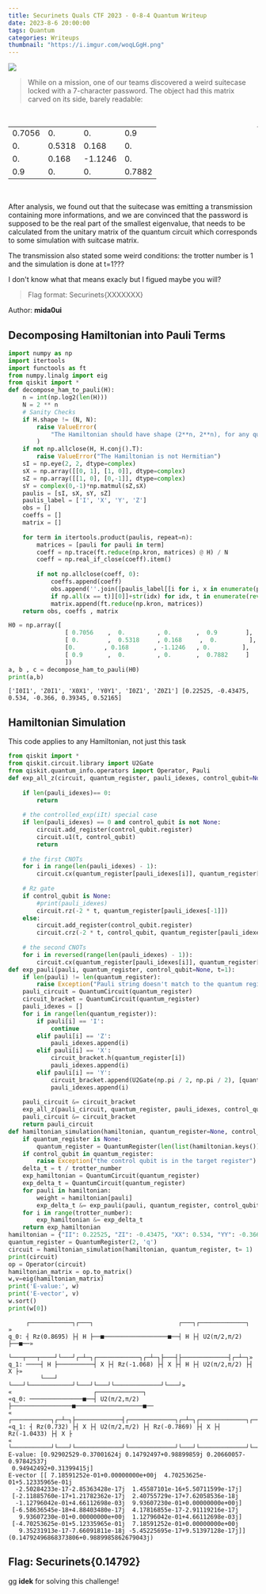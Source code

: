 ```yaml
---
title: Securinets Quals CTF 2023 - 0-8-4 Quantum Writeup
date: 2023-8-6 20:00:00
tags: Quantum
categories: Writeups
thumbnail: "https://i.imgur.com/woqLGgH.png"
---
```


![](https://i.imgur.com/SFRZcsX.png)

> While on a mission, one of our teams discovered a weird suitecase locked with a 7-character password. The object had this matrix carved on its side, barely readable:

<div align=center>
            <style>
        .matrix {
        position: relative;
    }
    .matrix:before, .matrix:after {
        content: "";
        position: absolute;
        top: 0;
        border: 1px solid #000;
        width: 6px;
        height: 100%;
    }
    .matrix:before {
        left: -6px;
        border-right: 0;
    }
    .matrix:after {
        right: -6px;
        border-left: 0;
    }
                td{
                padding: 0 10px;
                }
        </style>
	<br/>
    <table cellspacing="10"  class="matrix">
        <tr>
            <td>0.7056</td>
            <td>0.</td>
            <td>0.</td>
					<td>0.9</td>
        </tr>
        <tr>
            <td>0.</td>
            <td>0.5318</td>
            <td>0.168</td>
					<td>0.</td>
        </tr>
            <tr>
            <td>0.</td>
            <td>0.168</td>
            <td>-1.1246</td>
							<td>0.</td>
        </tr>
            <tr>
            <td>0.9</td>
            <td>0.</td>
            <td>0.</td>
							<td>0.7882</td>
        </tr>
    </table>
	<br/>
</div>

After analysis, we found out that the suitecase was emitting a transmission containing more informations, and we are convinced that the password is supposed to be the real part of the smallest eigenvalue, that needs to be calculated from the unitary matrix of the quantum circuit which corresponds to some simulation with suitcase matrix.

The transmission also stated some weird conditions: the trotter number is 1 and the simulation is done at t=1???

I don't know what that means exacly but I figued maybe you will?

> Flag format: Securinets{XXXXXXX}

Author: **mida0ui**

  <style>

    @media (max-width: 600px) {
      body {
        font-size: 0.9em;
        padding: 1em;
      }
      h1 {
        font-size: 1.8em;
      }
    }
    @media print {
      body {
        background-color: transparent;
        color: black;
        font-size: 12pt;
      }
      p, h2, h3 {
        orphans: 3;
        widows: 3;
      }
      h2, h3, h4 {
        page-break-after: avoid;
      }
    }
    p {
      margin: 1em 0;
    }
    
    h1, h2, h3, h4, h5, h6 {
      margin-top: 1.4em;
    }
    h5, h6 {
      font-size: 1em;
      font-style: italic;
    }
    h6 {
      font-weight: normal;
    }
    ol, ul {
      padding-left: 1.7em;
      margin-top: 1em;
    }
    li > ol, li > ul {
      margin-top: 0;
    }
    blockquote {
      margin: 1em 0 1em 1.7em;
      padding-left: 1em;
      border-left: 2px solid #e6e6e6;
      color: #606060;
    }
    code {
      font-family: Menlo, Monaco, 'Lucida Console', Consolas, monospace;
      font-size: 85%;
      margin: 0;
    }
    pre {
      margin: 1em 0;
      overflow: auto;
    }
    pre code {
      padding: 0;
      overflow: visible;
      overflow-wrap: normal;
    }
    .sourceCode {
     background-color: transparent;
     overflow: visible;
    }
    hr {
      background-color: #1a1a1a;
      border: none;
      height: 1px;
      margin: 1em 0;
    }
    table {
      margin: 1em 0;
      border-collapse: collapse;
      width: 100%;
      overflow-x: auto;
      display: block;
      font-variant-numeric: lining-nums tabular-nums;
    }
    table caption {
      margin-bottom: 0.75em;
    }
    tbody {
      margin-top: 0.5em;
      border-top: 1px solid #1a1a1a;
      border-bottom: 1px solid #1a1a1a;
    }
    th {
      border-top: 1px solid #1a1a1a;
      padding: 0.25em 0.5em 0.25em 0.5em;
    }
    td {
      padding: 0.125em 0.5em 0.25em 0.5em;
    }
    header {
      margin-bottom: 4em;
      text-align: center;
    }
    #TOC li {
      list-style: none;
    }
    #TOC ul {
      padding-left: 1.3em;
    }
    #TOC > ul {
      padding-left: 0;
    }
    #TOC a:not(:hover) {
      text-decoration: none;
    }
    code{white-space: pre-wrap;}
    span.smallcaps{font-variant: small-caps;}
    div.columns{display: flex; gap: min(4vw, 1.5em);}
    div.column{flex: auto; overflow-x: auto;}
    div.hanging-indent{margin-left: 1.5em; text-indent: -1.5em;}
    ul.task-list{list-style: none;}
    ul.task-list li input[type="checkbox"] {
      width: 0.8em;
      margin: 0 0.8em 0.2em -1.6em;
      vertical-align: middle;
    }
    pre > code.sourceCode { white-space: pre; position: relative; }
    pre > code.sourceCode > span { display: inline-block; line-height: 1.25; }
    pre > code.sourceCode > span:empty { height: 1.2em; }
    .sourceCode { overflow: visible; }
    code.sourceCode > span { color: inherit; text-decoration: inherit; }
    div.sourceCode { margin: 1em 0; }
    pre.sourceCode { margin: 0; }
    @media screen {
    div.sourceCode { overflow: auto; }
    }
    @media print {
    pre > code.sourceCode { white-space: pre-wrap; }
    pre > code.sourceCode > span { text-indent: -5em; padding-left: 5em; }
    }
    pre.numberSource code
      { counter-reset: source-line 0; }
    pre.numberSource code > span
      { position: relative; left: -4em; counter-increment: source-line; }
    pre.numberSource code > span > a:first-child::before
      { content: counter(source-line);
        position: relative; left: -1em; text-align: right; vertical-align: baseline;
        border: none; display: inline-block;
        -webkit-touch-callout: none; -webkit-user-select: none;
        -khtml-user-select: none; -moz-user-select: none;
        -ms-user-select: none; user-select: none;
        padding: 0 4px; width: 4em;
        color: #aaaaaa;
      }
    pre.numberSource { margin-left: 3em; border-left: 1px solid #aaaaaa;  padding-left: 4px; }
    div.sourceCode
      {   }
    @media screen {
    pre > code.sourceCode > span > a:first-child::before { text-decoration: underline; }
    }
    code span.al { color: #ff0000; font-weight: bold; } /* Alert */
    code span.an { color: #60a0b0; font-weight: bold; font-style: italic; } /* Annotation */
    code span.at { color: #7d9029; } /* Attribute */
    code span.bn { color: #40a070; } /* BaseN */
    code span.bu { color: #008000; } /* BuiltIn */
    code span.cf { color: #007020; font-weight: bold; } /* ControlFlow */
    code span.ch { color: #4070a0; } /* Char */
    code span.cn { color: #880000; } /* Constant */
    code span.co { color: #60a0b0; font-style: italic; } /* Comment */
    code span.cv { color: #60a0b0; font-weight: bold; font-style: italic; } /* CommentVar */
    code span.do { color: #ba2121; font-style: italic; } /* Documentation */
    code span.dt { color: #902000; } /* DataType */
    code span.dv { color: #40a070; } /* DecVal */
    code span.er { color: #ff0000; font-weight: bold; } /* Error */
    code span.ex { } /* Extension */
    code span.fl { color: #40a070; } /* Float */
    code span.fu { color: #06287e; } /* Function */
    code span.im { color: #008000; font-weight: bold; } /* Import */
    code span.in { color: #60a0b0; font-weight: bold; font-style: italic; } /* Information */
    code span.kw { color: #007020; font-weight: bold; } /* Keyword */
    code span.op { color: #666666; } /* Operator */
    code span.ot { color: #007020; } /* Other */
    code span.pp { color: #bc7a00; } /* Preprocessor */
    code span.sc { color: #4070a0; } /* SpecialChar */
    code span.ss { color: #bb6688; } /* SpecialString */
    code span.st { color: #4070a0; } /* String */
    code span.va { color: #19177c; } /* Variable */
    code span.vs { color: #4070a0; } /* VerbatimString */
    code span.wa { color: #60a0b0; font-weight: bold; font-style: italic; } /* Warning */
    .display.math{display: block; text-align: center; margin: 0.5rem auto;}
  </style>

<div id="fb7c5e1d" class="cell markdown">
<h2 id="decomposing-hamiltonian-into-pauli-terms">Decomposing
Hamiltonian into Pauli Terms</h2>
</div>
<div id="5d710e16" class="cell code" data-execution_count="5">
<div class="sourceCode" id="cb2"><pre
class="sourceCode python"><code class="sourceCode python"><span id="cb2-1"><a href="#cb2-1" aria-hidden="true" tabindex="-1"></a><span class="im">import</span> numpy <span class="im">as</span> np</span>
<span id="cb2-2"><a href="#cb2-2" aria-hidden="true" tabindex="-1"></a><span class="im">import</span> itertools</span>
<span id="cb2-3"><a href="#cb2-3" aria-hidden="true" tabindex="-1"></a><span class="im">import</span> functools <span class="im">as</span> ft</span>
<span id="cb2-4"><a href="#cb2-4" aria-hidden="true" tabindex="-1"></a><span class="im">from</span> numpy.linalg <span class="im">import</span> eig</span>
<span id="cb2-5"><a href="#cb2-5" aria-hidden="true" tabindex="-1"></a></span>
<span id="cb2-6"><a href="#cb2-6" aria-hidden="true" tabindex="-1"></a><span class="im">from</span> qiskit <span class="im">import</span> <span class="op">*</span></span>
<span id="cb2-7"><a href="#cb2-7" aria-hidden="true" tabindex="-1"></a></span>
<span id="cb2-8"><a href="#cb2-8" aria-hidden="true" tabindex="-1"></a><span class="kw">def</span> decompose_ham_to_pauli(H):</span>
<span id="cb2-9"><a href="#cb2-9" aria-hidden="true" tabindex="-1"></a>    n <span class="op">=</span> <span class="bu">int</span>(np.log2(<span class="bu">len</span>(H)))</span>
<span id="cb2-10"><a href="#cb2-10" aria-hidden="true" tabindex="-1"></a>    N <span class="op">=</span> <span class="dv">2</span> <span class="op">**</span> n</span>
<span id="cb2-11"><a href="#cb2-11" aria-hidden="true" tabindex="-1"></a></span>
<span id="cb2-12"><a href="#cb2-12" aria-hidden="true" tabindex="-1"></a>    <span class="co"># Sanity Checks</span></span>
<span id="cb2-13"><a href="#cb2-13" aria-hidden="true" tabindex="-1"></a>    <span class="cf">if</span> H.shape <span class="op">!=</span> (N, N):</span>
<span id="cb2-14"><a href="#cb2-14" aria-hidden="true" tabindex="-1"></a>        <span class="cf">raise</span> <span class="pp">ValueError</span>(</span>
<span id="cb2-15"><a href="#cb2-15" aria-hidden="true" tabindex="-1"></a>            <span class="st">&quot;The Hamiltonian should have shape (2**n, 2**n), for any qubit number n&gt;=1&quot;</span></span>
<span id="cb2-16"><a href="#cb2-16" aria-hidden="true" tabindex="-1"></a>        )</span>
<span id="cb2-17"><a href="#cb2-17" aria-hidden="true" tabindex="-1"></a></span>
<span id="cb2-18"><a href="#cb2-18" aria-hidden="true" tabindex="-1"></a>    <span class="cf">if</span> <span class="kw">not</span> np.allclose(H, H.conj().T):</span>
<span id="cb2-19"><a href="#cb2-19" aria-hidden="true" tabindex="-1"></a>        <span class="cf">raise</span> <span class="pp">ValueError</span>(<span class="st">&quot;The Hamiltonian is not Hermitian&quot;</span>)</span>
<span id="cb2-20"><a href="#cb2-20" aria-hidden="true" tabindex="-1"></a></span>
<span id="cb2-21"><a href="#cb2-21" aria-hidden="true" tabindex="-1"></a>    sI <span class="op">=</span> np.eye(<span class="dv">2</span>, <span class="dv">2</span>, dtype<span class="op">=</span><span class="bu">complex</span>)</span>
<span id="cb2-22"><a href="#cb2-22" aria-hidden="true" tabindex="-1"></a>    sX <span class="op">=</span> np.array([[<span class="dv">0</span>, <span class="dv">1</span>], [<span class="dv">1</span>, <span class="dv">0</span>]], dtype<span class="op">=</span><span class="bu">complex</span>)</span>
<span id="cb2-23"><a href="#cb2-23" aria-hidden="true" tabindex="-1"></a>    sZ <span class="op">=</span> np.array([[<span class="dv">1</span>, <span class="dv">0</span>], [<span class="dv">0</span>,<span class="op">-</span><span class="dv">1</span>]], dtype<span class="op">=</span><span class="bu">complex</span>)</span>
<span id="cb2-24"><a href="#cb2-24" aria-hidden="true" tabindex="-1"></a>    sY <span class="op">=</span> <span class="bu">complex</span>(<span class="dv">0</span>,<span class="op">-</span><span class="dv">1</span>)<span class="op">*</span>np.matmul(sZ,sX)</span>
<span id="cb2-25"><a href="#cb2-25" aria-hidden="true" tabindex="-1"></a>    paulis <span class="op">=</span> [sI, sX, sY, sZ]</span>
<span id="cb2-26"><a href="#cb2-26" aria-hidden="true" tabindex="-1"></a>    paulis_label <span class="op">=</span> [<span class="st">&#39;I&#39;</span>, <span class="st">&#39;X&#39;</span>, <span class="st">&#39;Y&#39;</span>, <span class="st">&#39;Z&#39;</span>]</span>
<span id="cb2-27"><a href="#cb2-27" aria-hidden="true" tabindex="-1"></a>    obs <span class="op">=</span> []</span>
<span id="cb2-28"><a href="#cb2-28" aria-hidden="true" tabindex="-1"></a>    coeffs <span class="op">=</span> []</span>
<span id="cb2-29"><a href="#cb2-29" aria-hidden="true" tabindex="-1"></a>    matrix <span class="op">=</span> []</span>
<span id="cb2-30"><a href="#cb2-30" aria-hidden="true" tabindex="-1"></a>    </span>
<span id="cb2-31"><a href="#cb2-31" aria-hidden="true" tabindex="-1"></a>    <span class="cf">for</span> term <span class="kw">in</span> itertools.product(paulis, repeat<span class="op">=</span>n):</span>
<span id="cb2-32"><a href="#cb2-32" aria-hidden="true" tabindex="-1"></a>        matrices <span class="op">=</span> [pauli <span class="cf">for</span> pauli <span class="kw">in</span> term]</span>
<span id="cb2-33"><a href="#cb2-33" aria-hidden="true" tabindex="-1"></a>        coeff <span class="op">=</span> np.trace(ft.<span class="bu">reduce</span>(np.kron, matrices) <span class="op">@</span> H) <span class="op">/</span> N </span>
<span id="cb2-34"><a href="#cb2-34" aria-hidden="true" tabindex="-1"></a>        coeff <span class="op">=</span> np.real_if_close(coeff).item()</span>
<span id="cb2-35"><a href="#cb2-35" aria-hidden="true" tabindex="-1"></a>        </span>
<span id="cb2-36"><a href="#cb2-36" aria-hidden="true" tabindex="-1"></a>        <span class="cf">if</span> <span class="kw">not</span> np.allclose(coeff, <span class="dv">0</span>): </span>
<span id="cb2-37"><a href="#cb2-37" aria-hidden="true" tabindex="-1"></a>            coeffs.append(coeff)</span>
<span id="cb2-38"><a href="#cb2-38" aria-hidden="true" tabindex="-1"></a>            obs.append(<span class="st">&#39;&#39;</span>.join([paulis_label[[i <span class="cf">for</span> i, x <span class="kw">in</span> <span class="bu">enumerate</span>(paulis) </span>
<span id="cb2-39"><a href="#cb2-39" aria-hidden="true" tabindex="-1"></a>            <span class="cf">if</span> np.<span class="bu">all</span>(x <span class="op">==</span> t)][<span class="dv">0</span>]]<span class="op">+</span><span class="bu">str</span>(idx) <span class="cf">for</span> idx, t <span class="kw">in</span> <span class="bu">enumerate</span>(<span class="bu">reversed</span>(term))]))</span>
<span id="cb2-40"><a href="#cb2-40" aria-hidden="true" tabindex="-1"></a>            matrix.append(ft.<span class="bu">reduce</span>(np.kron, matrices))</span>
<span id="cb2-41"><a href="#cb2-41" aria-hidden="true" tabindex="-1"></a></span>
<span id="cb2-42"><a href="#cb2-42" aria-hidden="true" tabindex="-1"></a>    <span class="cf">return</span> obs, coeffs , matrix</span></code></pre></div>
</div>
<div id="c5cc6f4f" class="cell code" data-execution_count="6">
<div class="sourceCode" id="cb3"><pre
class="sourceCode python"><code class="sourceCode python"><span id="cb3-1"><a href="#cb3-1" aria-hidden="true" tabindex="-1"></a>H0 <span class="op">=</span> np.array([</span>
<span id="cb3-2"><a href="#cb3-2" aria-hidden="true" tabindex="-1"></a>                [ <span class="fl">0.7056</span>    ,  <span class="fl">0.</span>         , <span class="fl">0.</span>       ,  <span class="fl">0.9</span>        ],</span>
<span id="cb3-3"><a href="#cb3-3" aria-hidden="true" tabindex="-1"></a>                [ <span class="fl">0.</span>        ,  <span class="fl">0.5318</span>     , <span class="fl">0.168</span>     ,  <span class="fl">0.</span>         ],</span>
<span id="cb3-4"><a href="#cb3-4" aria-hidden="true" tabindex="-1"></a>                [<span class="fl">0.</span>        , <span class="fl">0.168</span>       , <span class="op">-</span><span class="fl">1.1246</span>   , <span class="fl">0.</span>         ],</span>
<span id="cb3-5"><a href="#cb3-5" aria-hidden="true" tabindex="-1"></a>                [ <span class="fl">0.9</span>       ,  <span class="fl">0.</span>         , <span class="fl">0.</span>       ,  <span class="fl">0.7882</span>     ]</span>
<span id="cb3-6"><a href="#cb3-6" aria-hidden="true" tabindex="-1"></a>                ])</span>
<span id="cb3-7"><a href="#cb3-7" aria-hidden="true" tabindex="-1"></a></span>
<span id="cb3-8"><a href="#cb3-8" aria-hidden="true" tabindex="-1"></a>a, b , c <span class="op">=</span> decompose_ham_to_pauli(H0)</span>
<span id="cb3-9"><a href="#cb3-9" aria-hidden="true" tabindex="-1"></a><span class="bu">print</span>(a,b)</span></code></pre></div>
<div class="output stream stdout">
<pre><code>[&#39;I0I1&#39;, &#39;Z0I1&#39;, &#39;X0X1&#39;, &#39;Y0Y1&#39;, &#39;I0Z1&#39;, &#39;Z0Z1&#39;] [0.22525, -0.43475, 0.534, -0.366, 0.39345, 0.52165]
</code></pre>
</div>
</div>
<div id="2325a50d" class="cell markdown">
<h2 id="hamiltonian-simulation">Hamiltonian Simulation</h2>
<p>This code applies to any Hamiltonian, not just this task</p>
</div>
<div id="0bd568f6" class="cell code" data-execution_count="10">
<div class="sourceCode" id="cb5"><pre
class="sourceCode python"><code class="sourceCode python"><span id="cb5-1"><a href="#cb5-1" aria-hidden="true" tabindex="-1"></a><span class="im">from</span> qiskit <span class="im">import</span> <span class="op">*</span></span>
<span id="cb5-2"><a href="#cb5-2" aria-hidden="true" tabindex="-1"></a><span class="im">from</span> qiskit.circuit.library <span class="im">import</span> U2Gate</span>
<span id="cb5-3"><a href="#cb5-3" aria-hidden="true" tabindex="-1"></a><span class="im">from</span> qiskit.quantum_info.operators <span class="im">import</span> Operator, Pauli</span>
<span id="cb5-4"><a href="#cb5-4" aria-hidden="true" tabindex="-1"></a></span>
<span id="cb5-5"><a href="#cb5-5" aria-hidden="true" tabindex="-1"></a><span class="kw">def</span> exp_all_z(circuit, quantum_register, pauli_idexes, control_qubit<span class="op">=</span><span class="va">None</span>, t<span class="op">=</span><span class="dv">1</span>):</span>
<span id="cb5-6"><a href="#cb5-6" aria-hidden="true" tabindex="-1"></a>    </span>
<span id="cb5-7"><a href="#cb5-7" aria-hidden="true" tabindex="-1"></a>    <span class="cf">if</span> <span class="bu">len</span>(pauli_idexes)<span class="op">==</span> <span class="dv">0</span>:</span>
<span id="cb5-8"><a href="#cb5-8" aria-hidden="true" tabindex="-1"></a>        <span class="cf">return</span></span>
<span id="cb5-9"><a href="#cb5-9" aria-hidden="true" tabindex="-1"></a>    </span>
<span id="cb5-10"><a href="#cb5-10" aria-hidden="true" tabindex="-1"></a>    <span class="co"># the controlled_exp(iIt) special case</span></span>
<span id="cb5-11"><a href="#cb5-11" aria-hidden="true" tabindex="-1"></a>    <span class="cf">if</span> <span class="bu">len</span>(pauli_idexes) <span class="op">==</span> <span class="dv">0</span> <span class="kw">and</span> control_qubit <span class="kw">is</span> <span class="kw">not</span> <span class="va">None</span>:</span>
<span id="cb5-12"><a href="#cb5-12" aria-hidden="true" tabindex="-1"></a>        circuit.add_register(control_qubit.register)</span>
<span id="cb5-13"><a href="#cb5-13" aria-hidden="true" tabindex="-1"></a>        circuit.u1(t, control_qubit)</span>
<span id="cb5-14"><a href="#cb5-14" aria-hidden="true" tabindex="-1"></a>        <span class="cf">return</span></span>
<span id="cb5-15"><a href="#cb5-15" aria-hidden="true" tabindex="-1"></a>        </span>
<span id="cb5-16"><a href="#cb5-16" aria-hidden="true" tabindex="-1"></a>    <span class="co"># the first CNOTs</span></span>
<span id="cb5-17"><a href="#cb5-17" aria-hidden="true" tabindex="-1"></a>    <span class="cf">for</span> i <span class="kw">in</span> <span class="bu">range</span>(<span class="bu">len</span>(pauli_idexes) <span class="op">-</span> <span class="dv">1</span>):</span>
<span id="cb5-18"><a href="#cb5-18" aria-hidden="true" tabindex="-1"></a>        circuit.cx(quantum_register[pauli_idexes[i]], quantum_register[pauli_idexes[i <span class="op">+</span> <span class="dv">1</span>]])</span>
<span id="cb5-19"><a href="#cb5-19" aria-hidden="true" tabindex="-1"></a>    </span>
<span id="cb5-20"><a href="#cb5-20" aria-hidden="true" tabindex="-1"></a>    <span class="co"># Rz gate</span></span>
<span id="cb5-21"><a href="#cb5-21" aria-hidden="true" tabindex="-1"></a>    <span class="cf">if</span> control_qubit <span class="kw">is</span> <span class="va">None</span>:</span>
<span id="cb5-22"><a href="#cb5-22" aria-hidden="true" tabindex="-1"></a>        <span class="co">#print(pauli_idexes)</span></span>
<span id="cb5-23"><a href="#cb5-23" aria-hidden="true" tabindex="-1"></a>        circuit.rz(<span class="op">-</span><span class="dv">2</span> <span class="op">*</span> t, quantum_register[pauli_idexes[<span class="op">-</span><span class="dv">1</span>]])</span>
<span id="cb5-24"><a href="#cb5-24" aria-hidden="true" tabindex="-1"></a>    <span class="cf">else</span>:</span>
<span id="cb5-25"><a href="#cb5-25" aria-hidden="true" tabindex="-1"></a>        circuit.add_register(control_qubit.register)</span>
<span id="cb5-26"><a href="#cb5-26" aria-hidden="true" tabindex="-1"></a>        circuit.crz(<span class="op">-</span><span class="dv">2</span> <span class="op">*</span> t, control_qubit, quantum_register[pauli_idexes[<span class="op">-</span><span class="dv">1</span>]])</span>
<span id="cb5-27"><a href="#cb5-27" aria-hidden="true" tabindex="-1"></a>    </span>
<span id="cb5-28"><a href="#cb5-28" aria-hidden="true" tabindex="-1"></a>    <span class="co"># the second CNOTs</span></span>
<span id="cb5-29"><a href="#cb5-29" aria-hidden="true" tabindex="-1"></a>    <span class="cf">for</span> i <span class="kw">in</span> <span class="bu">reversed</span>(<span class="bu">range</span>(<span class="bu">len</span>(pauli_idexes) <span class="op">-</span> <span class="dv">1</span>)):</span>
<span id="cb5-30"><a href="#cb5-30" aria-hidden="true" tabindex="-1"></a>        circuit.cx(quantum_register[pauli_idexes[i]], quantum_register[pauli_idexes[i <span class="op">+</span> <span class="dv">1</span>]])</span>
<span id="cb5-31"><a href="#cb5-31" aria-hidden="true" tabindex="-1"></a></span>
<span id="cb5-32"><a href="#cb5-32" aria-hidden="true" tabindex="-1"></a></span>
<span id="cb5-33"><a href="#cb5-33" aria-hidden="true" tabindex="-1"></a><span class="kw">def</span> exp_pauli(pauli, quantum_register, control_qubit<span class="op">=</span><span class="va">None</span>, t<span class="op">=</span><span class="dv">1</span>):</span>
<span id="cb5-34"><a href="#cb5-34" aria-hidden="true" tabindex="-1"></a></span>
<span id="cb5-35"><a href="#cb5-35" aria-hidden="true" tabindex="-1"></a>    <span class="cf">if</span> <span class="bu">len</span>(pauli) <span class="op">!=</span> <span class="bu">len</span>(quantum_register):</span>
<span id="cb5-36"><a href="#cb5-36" aria-hidden="true" tabindex="-1"></a>        <span class="cf">raise</span> <span class="pp">Exception</span>(<span class="st">&quot;Pauli string doesn&#39;t match to the quantum register&quot;</span>)</span>
<span id="cb5-37"><a href="#cb5-37" aria-hidden="true" tabindex="-1"></a></span>
<span id="cb5-38"><a href="#cb5-38" aria-hidden="true" tabindex="-1"></a>    pauli_circuit <span class="op">=</span> QuantumCircuit(quantum_register)</span>
<span id="cb5-39"><a href="#cb5-39" aria-hidden="true" tabindex="-1"></a>    circuit_bracket <span class="op">=</span> QuantumCircuit(quantum_register)</span>
<span id="cb5-40"><a href="#cb5-40" aria-hidden="true" tabindex="-1"></a>    pauli_idexes <span class="op">=</span> []</span>
<span id="cb5-41"><a href="#cb5-41" aria-hidden="true" tabindex="-1"></a></span>
<span id="cb5-42"><a href="#cb5-42" aria-hidden="true" tabindex="-1"></a>    <span class="cf">for</span> i <span class="kw">in</span> <span class="bu">range</span>(<span class="bu">len</span>(quantum_register)):</span>
<span id="cb5-43"><a href="#cb5-43" aria-hidden="true" tabindex="-1"></a>        <span class="cf">if</span> pauli[i] <span class="op">==</span> <span class="st">&#39;I&#39;</span>:</span>
<span id="cb5-44"><a href="#cb5-44" aria-hidden="true" tabindex="-1"></a>            <span class="cf">continue</span></span>
<span id="cb5-45"><a href="#cb5-45" aria-hidden="true" tabindex="-1"></a>        <span class="cf">elif</span> pauli[i] <span class="op">==</span> <span class="st">&#39;Z&#39;</span>:</span>
<span id="cb5-46"><a href="#cb5-46" aria-hidden="true" tabindex="-1"></a>            pauli_idexes.append(i)</span>
<span id="cb5-47"><a href="#cb5-47" aria-hidden="true" tabindex="-1"></a>        <span class="cf">elif</span> pauli[i] <span class="op">==</span> <span class="st">&#39;X&#39;</span>:</span>
<span id="cb5-48"><a href="#cb5-48" aria-hidden="true" tabindex="-1"></a>            circuit_bracket.h(quantum_register[i])</span>
<span id="cb5-49"><a href="#cb5-49" aria-hidden="true" tabindex="-1"></a>            pauli_idexes.append(i)</span>
<span id="cb5-50"><a href="#cb5-50" aria-hidden="true" tabindex="-1"></a>        <span class="cf">elif</span> pauli[i] <span class="op">==</span> <span class="st">&#39;Y&#39;</span>:</span>
<span id="cb5-51"><a href="#cb5-51" aria-hidden="true" tabindex="-1"></a>            circuit_bracket.append(U2Gate(np.pi <span class="op">/</span> <span class="dv">2</span>, np.pi <span class="op">/</span> <span class="dv">2</span>), [quantum_register[i]])</span>
<span id="cb5-52"><a href="#cb5-52" aria-hidden="true" tabindex="-1"></a>            pauli_idexes.append(i)</span>
<span id="cb5-53"><a href="#cb5-53" aria-hidden="true" tabindex="-1"></a>        </span>
<span id="cb5-54"><a href="#cb5-54" aria-hidden="true" tabindex="-1"></a></span>
<span id="cb5-55"><a href="#cb5-55" aria-hidden="true" tabindex="-1"></a>    pauli_circuit <span class="op">&amp;=</span> circuit_bracket</span>
<span id="cb5-56"><a href="#cb5-56" aria-hidden="true" tabindex="-1"></a>    exp_all_z(pauli_circuit, quantum_register, pauli_idexes, control_qubit, t)</span>
<span id="cb5-57"><a href="#cb5-57" aria-hidden="true" tabindex="-1"></a>    pauli_circuit <span class="op">&amp;=</span> circuit_bracket</span>
<span id="cb5-58"><a href="#cb5-58" aria-hidden="true" tabindex="-1"></a></span>
<span id="cb5-59"><a href="#cb5-59" aria-hidden="true" tabindex="-1"></a>    <span class="cf">return</span> pauli_circuit</span>
<span id="cb5-60"><a href="#cb5-60" aria-hidden="true" tabindex="-1"></a></span>
<span id="cb5-61"><a href="#cb5-61" aria-hidden="true" tabindex="-1"></a><span class="kw">def</span> hamiltonian_simulation(hamiltonian, quantum_register<span class="op">=</span><span class="va">None</span>, control_qubit<span class="op">=</span><span class="va">None</span>, t<span class="op">=</span><span class="dv">1</span>, trotter_number<span class="op">=</span><span class="dv">1</span>):</span>
<span id="cb5-62"><a href="#cb5-62" aria-hidden="true" tabindex="-1"></a></span>
<span id="cb5-63"><a href="#cb5-63" aria-hidden="true" tabindex="-1"></a>    <span class="cf">if</span> quantum_register <span class="kw">is</span> <span class="va">None</span>:</span>
<span id="cb5-64"><a href="#cb5-64" aria-hidden="true" tabindex="-1"></a>        quantum_register <span class="op">=</span> QuantumRegister(<span class="bu">len</span>(<span class="bu">list</span>(hamiltonian.keys())[<span class="dv">0</span>]))</span>
<span id="cb5-65"><a href="#cb5-65" aria-hidden="true" tabindex="-1"></a>    <span class="cf">if</span> control_qubit <span class="kw">in</span> quantum_register:</span>
<span id="cb5-66"><a href="#cb5-66" aria-hidden="true" tabindex="-1"></a>        <span class="cf">raise</span> <span class="pp">Exception</span>(<span class="st">&quot;the control qubit is in the target register&quot;</span>)</span>
<span id="cb5-67"><a href="#cb5-67" aria-hidden="true" tabindex="-1"></a></span>
<span id="cb5-68"><a href="#cb5-68" aria-hidden="true" tabindex="-1"></a>    delta_t <span class="op">=</span> t <span class="op">/</span> trotter_number</span>
<span id="cb5-69"><a href="#cb5-69" aria-hidden="true" tabindex="-1"></a>    exp_hamiltonian <span class="op">=</span> QuantumCircuit(quantum_register)</span>
<span id="cb5-70"><a href="#cb5-70" aria-hidden="true" tabindex="-1"></a>    exp_delta_t <span class="op">=</span> QuantumCircuit(quantum_register)</span>
<span id="cb5-71"><a href="#cb5-71" aria-hidden="true" tabindex="-1"></a></span>
<span id="cb5-72"><a href="#cb5-72" aria-hidden="true" tabindex="-1"></a>    <span class="cf">for</span> pauli <span class="kw">in</span> hamiltonian:</span>
<span id="cb5-73"><a href="#cb5-73" aria-hidden="true" tabindex="-1"></a>        weight <span class="op">=</span> hamiltonian[pauli]</span>
<span id="cb5-74"><a href="#cb5-74" aria-hidden="true" tabindex="-1"></a>        exp_delta_t <span class="op">&amp;=</span> exp_pauli(pauli, quantum_register, control_qubit, weight <span class="op">*</span> delta_t)</span>
<span id="cb5-75"><a href="#cb5-75" aria-hidden="true" tabindex="-1"></a></span>
<span id="cb5-76"><a href="#cb5-76" aria-hidden="true" tabindex="-1"></a>    <span class="cf">for</span> i <span class="kw">in</span> <span class="bu">range</span>(trotter_number):</span>
<span id="cb5-77"><a href="#cb5-77" aria-hidden="true" tabindex="-1"></a>        exp_hamiltonian <span class="op">&amp;=</span> exp_delta_t</span>
<span id="cb5-78"><a href="#cb5-78" aria-hidden="true" tabindex="-1"></a></span>
<span id="cb5-79"><a href="#cb5-79" aria-hidden="true" tabindex="-1"></a>    <span class="cf">return</span> exp_hamiltonian</span>
<span id="cb5-80"><a href="#cb5-80" aria-hidden="true" tabindex="-1"></a></span>
<span id="cb5-81"><a href="#cb5-81" aria-hidden="true" tabindex="-1"></a>hamiltonian <span class="op">=</span> {<span class="st">&quot;II&quot;</span>: <span class="fl">0.22525</span>, <span class="st">&quot;ZI&quot;</span>: <span class="op">-</span><span class="fl">0.43475</span>, <span class="st">&quot;XX&quot;</span>: <span class="fl">0.534</span>, <span class="st">&quot;YY&quot;</span>: <span class="op">-</span><span class="fl">0.366</span>, <span class="st">&quot;IZ&quot;</span>: <span class="fl">0.39345</span>, <span class="st">&quot;ZZ&quot;</span>: <span class="fl">0.52165</span>}</span>
<span id="cb5-82"><a href="#cb5-82" aria-hidden="true" tabindex="-1"></a></span>
<span id="cb5-83"><a href="#cb5-83" aria-hidden="true" tabindex="-1"></a>quantum_register <span class="op">=</span> QuantumRegister(<span class="dv">2</span>, <span class="st">&#39;q&#39;</span>)</span>
<span id="cb5-84"><a href="#cb5-84" aria-hidden="true" tabindex="-1"></a>circuit <span class="op">=</span> hamiltonian_simulation(hamiltonian, quantum_register, t<span class="op">=</span> <span class="dv">1</span>)</span>
<span id="cb5-85"><a href="#cb5-85" aria-hidden="true" tabindex="-1"></a></span>
<span id="cb5-86"><a href="#cb5-86" aria-hidden="true" tabindex="-1"></a><span class="bu">print</span>(circuit)</span>
<span id="cb5-87"><a href="#cb5-87" aria-hidden="true" tabindex="-1"></a></span>
<span id="cb5-88"><a href="#cb5-88" aria-hidden="true" tabindex="-1"></a></span>
<span id="cb5-89"><a href="#cb5-89" aria-hidden="true" tabindex="-1"></a>op <span class="op">=</span> Operator(circuit)</span>
<span id="cb5-90"><a href="#cb5-90" aria-hidden="true" tabindex="-1"></a>hamiltonian_matrix <span class="op">=</span> op.to_matrix()</span>
<span id="cb5-91"><a href="#cb5-91" aria-hidden="true" tabindex="-1"></a></span>
<span id="cb5-92"><a href="#cb5-92" aria-hidden="true" tabindex="-1"></a>w,v<span class="op">=</span>eig(hamiltonian_matrix)</span>
<span id="cb5-93"><a href="#cb5-93" aria-hidden="true" tabindex="-1"></a><span class="bu">print</span>(<span class="st">&#39;E-value:&#39;</span>, w)</span>
<span id="cb5-94"><a href="#cb5-94" aria-hidden="true" tabindex="-1"></a><span class="bu">print</span>(<span class="st">&#39;E-vector&#39;</span>, v)</span>
<span id="cb5-95"><a href="#cb5-95" aria-hidden="true" tabindex="-1"></a></span>
<span id="cb5-96"><a href="#cb5-96" aria-hidden="true" tabindex="-1"></a>w.sort()</span>
<span id="cb5-97"><a href="#cb5-97" aria-hidden="true" tabindex="-1"></a><span class="bu">print</span>(w[<span class="dv">0</span>])</span></code></pre></div>
<div class="output stream stdout">
<pre><code>     ┌────────────┐┌───┐                        ┌───┐┌─────────────┐     »
q_0: ┤ Rz(0.8695) ├┤ H ├──■──────────────────■──┤ H ├┤ U2(π/2,π/2) ├──■──»
     └───┬───┬────┘└───┘┌─┴─┐┌────────────┐┌─┴─┐├───┤├─────────────┤┌─┴─┐»
q_1: ────┤ H ├──────────┤ X ├┤ Rz(-1.068) ├┤ X ├┤ H ├┤ U2(π/2,π/2) ├┤ X ├»
         └───┘          └───┘└────────────┘└───┘└───┘└─────────────┘└───┘»
«                       ┌─────────────┐                                        
«q_0: ───────────────■──┤ U2(π/2,π/2) ├─────────────────■───────────────────■──
«     ┌───────────┐┌─┴─┐├─────────────┤┌─────────────┐┌─┴─┐┌─────────────┐┌─┴─┐
«q_1: ┤ Rz(0.732) ├┤ X ├┤ U2(π/2,π/2) ├┤ Rz(-0.7869) ├┤ X ├┤ Rz(-1.0433) ├┤ X ├
«     └───────────┘└───┘└─────────────┘└─────────────┘└───┘└─────────────┘└───┘
E-value: [0.92902529-0.37001624j 0.14792497+0.98899859j 0.20660057-0.97842537j
 0.94942492+0.31399415j]
E-vector [[ 7.18591252e-01+0.00000000e+00j  4.70253625e-01+5.12335965e-01j
  -2.50284233e-17-2.85363428e-17j  1.45587101e-16+5.50711599e-17j]
 [-2.11885760e-17+1.21782362e-17j  2.40755729e-17+7.62058536e-18j
  -1.12796042e-01+4.66112698e-03j  9.93607230e-01+0.00000000e+00j]
 [-6.58636545e-18+4.88403480e-17j  4.17816855e-17-2.91119216e-17j
   9.93607230e-01+0.00000000e+00j  1.12796042e-01+4.66112698e-03j]
 [-4.70253625e-01+5.12335965e-01j  7.18591252e-01+0.00000000e+00j
   9.35231913e-17-7.66091811e-18j -5.45225695e-17+9.51397128e-17j]]
(0.14792496868373806+0.9889985862679043j)
</code></pre>
</div>
</div>
<div id="27269d98" class="cell markdown">
<h2 id="flag-securinets014792">Flag: Securinets{0.14792}</h2>
</div>

gg **idek** for solving this challenge!